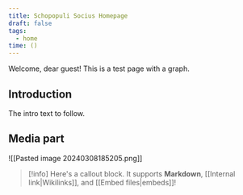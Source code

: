 ```yaml
---
title: Schopopuli Socius Homepage
draft: false
tags:
  - home
time: ()
---
```


Welcome, dear guest! This is a test page with a graph.

## Introduction

The intro text to follow.

## Media part
![[Pasted image 20240308185205.png]]

> [!info]
> Here's a callout block.
> It supports **Markdown**, [[Internal link|Wikilinks]], and [[Embed files|embeds]]!
